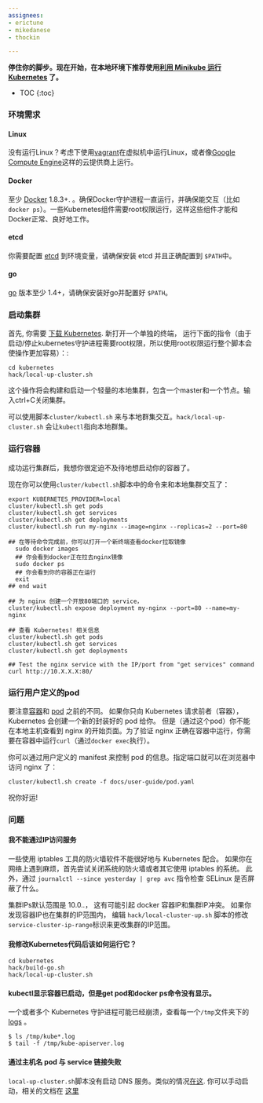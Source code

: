 ```yaml
---
assignees:
- erictune
- mikedanese
- thockin

---
```


**停住你的脚步。现在开始，在本地环境下推荐使用[利用 Minikube 运行 Kubernetes](../minikube/) 了。**

* TOC
{:toc}

### 环境需求

#### Linux

没有运行Linux？考虑下使用[vagrant](https://www.vagrantup.com/)在虚拟机中运行Linux，或者像[Google Compute Engine](/docs/getting-started-guides/gce)这样的云提供商上运行。

#### Docker

至少 [Docker](https://docs.docker.com/installation/#installation)
1.8.3+. 。确保Docker守护进程一直运行，并确保能交互（比如`docker
ps`）。一些Kubernetes组件需要root权限运行，这样这些组件才能和Docker正常、良好地工作。

#### etcd

你需要配置 [etcd](https://github.com/coreos/etcd/releases) 到环境变量，请确保安装 etcd 并且正确配置到 ``$PATH``中。

#### go

[go](https://golang.org/doc/install) 版本至少 1.4+，请确保安装好go并配置好 ``$PATH``。

### 启动集群

首先, 你需要 [下载 Kubernetes](/docs/getting-started-guides/binary_release/). 新打开一个单独的终端，
运行下面的指令（由于启动/停止kubernetes守护进程需要root权限，所以使用root权限运行整个脚本会使操作更加容易）：:

```shell
cd kubernetes
hack/local-up-cluster.sh
```

这个操作将会构建和启动一个轻量的本地集群，包含一个master和一个节点。输入ctrl+C关闭集群。

可以使用脚本`cluster/kubectl.sh` 来与本地群集交互。`hack/local-up-cluster.sh` 会让`kubectl`指向本地群集。


### 运行容器

成功运行集群后，我想你很定迫不及待地想启动你的容器了。

现在你可以使用`cluster/kubectl.sh`脚本中的命令来和本地集群交互了：

```shell
export KUBERNETES_PROVIDER=local
cluster/kubectl.sh get pods
cluster/kubectl.sh get services
cluster/kubectl.sh get deployments
cluster/kubectl.sh run my-nginx --image=nginx --replicas=2 --port=80

## 在等待命令完成前，你可以打开一个新终端查看docker拉取镜像
  sudo docker images
  ## 你会看到docker正在拉去nginx镜像
  sudo docker ps
  ## 你会看到你的容器正在运行
  exit
## end wait

## 为 nginx 创建一个开放80端口的 service，
cluster/kubectl.sh expose deployment my-nginx --port=80 --name=my-nginx

## 查看 Kubernetes! 相关信息
cluster/kubectl.sh get pods
cluster/kubectl.sh get services
cluster/kubectl.sh get deployments

## Test the nginx service with the IP/port from "get services" command
curl http://10.X.X.X:80/
```

### 运行用户定义的pod

要注意[容器](/docs/user-guide/containers)和 [pod](/docs/user-guide/pods) 之前的不同。
如果你只向 Kubernetes 请求前者（容器），Kubernetes 会创建一个新的封装好的 pod 给你。
但是（通过这个pod）你不能在本地主机查看到 nginx 的开始页面。为了验证 nginx 正确在容器中运行，你需要在容器中运行`curl`（通过`docker exec`执行）。

你可以通过用户定义的 manifest 来控制 pod 的信息。指定端口就可以在浏览器中访问 nginx 了：

```shell
cluster/kubectl.sh create -f docs/user-guide/pod.yaml
```

祝你好运!

### 问题

#### 我不能通过IP访问服务

一些使用 iptables 工具的防火墙软件不能很好地与 Kubernetes 配合。
如果你在网络上遇到麻烦，首先尝试关闭系统的防火墙或者其它使用 iptables 的系统。
此外，通过 `journalctl --since yesterday | grep avc` 指令检查 SELinux 是否屏蔽了什么。

集群IPs默认范围是 10.0.*.*，
这有可能引起 docker 容器IP和集群IP冲突。
如果你发现容器IP也在集群的IP范围内，
编辑 `hack/local-cluster-up.sh` 脚本的修改`service-cluster-ip-range`标识来更改集群的IP范围。

#### 我修改Kubernetes代码后该如何运行它？

```shell
cd kubernetes
hack/build-go.sh
hack/local-up-cluster.sh
```

#### kubectl显示容器已启动，但是get pod和docker ps命令没有显示。

一个或者多个 Kubernetes 守护进程可能已经崩溃，查看每一个`/tmp`文件夹下的[logs](/docs/admin/cluster-troubleshooting/#looking-at-logs) 。

```shell
$ ls /tmp/kube*.log
$ tail -f /tmp/kube-apiserver.log
```

#### 通过主机名 pod 与 service 链接失败

`local-up-cluster.sh`脚本没有启动 DNS 服务。类似的情况[在这](http://issue.k8s.io/6667). 你可以手动启动，相关的文档在 [这里](https://releases.k8s.io/{{page.githubbranch}}/cluster/addons/dns#how-do-i-configure-it)
